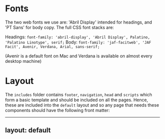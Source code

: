 Fonts
=====

The two web fonts we use are: 'Abril Display' intended for
headings, and 'PT Sans' for body copy. The full CSS font stacks are:

Headings: `font-family: 'abril-display', 'Abril Display', Palatino, 'Palatino Linotype', serif;`
Body:     `font-family: 'jaf-facitweb', 'JAF Facit', Avenir, Verdana, Arial, sans-serif;`

(Avenir is a default font on Mac and Verdana is available on almost
every desktop machine)


Layout
======


The `includes` folder contains `footer`, `navigation`, `head` and
`scripts` which form a basic template and should be included on all the
pages. Hence, these are included into the `default` layout and so any
page that needs these components should have the following front matter:

---
layout: default
---
